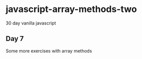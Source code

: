 # javascript-array-methods-two

30 day vanilla javascript

## Day 7

Some more exercises with array methods

